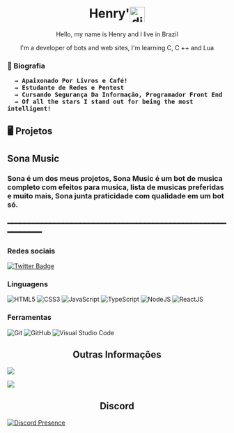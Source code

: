 <h1 align="center">Henry'<img align="center" src="https://media.discordapp.net/attachments/807277623076061204/807277802755194961/estrela.gif" alt="discord" height="35" width="35"/></h1>

<p align="center">Hello, my name is Henry and I live in Brazil</p>

<p align="center">I'm a developer of bots and web sites, I'm learning C, C ++ and Lua </p>

 
  <h3> 🚧 Biografia 
  
      ⇝ Apaixonado Por Livros e Café!
      ⇝ Estudante de Redes e Pentest
      ⇝ Cursando Segurança Da Informação, Programador Front End
      ⇝ Of all the stars I stand out for being the most intelligent!
      

     
     
 
</h3>


  <h2> 🖥️ Projetos </h2>

<h2>Sona Music</h2>
<h3>Sona é um dos meus projetos, Sona Music é um bot de musica completo com efeitos para musica, lista de musicas preferidas e muito mais, Sona junta praticidade com qualidade em um bot só.<h3>


━━━━━━━━━━━━━━━━━━━━━━━━━━━━━━━━━━━━━━━━━━━━━━━━━━━━━━━━━━━

</details>

<h3 align="left">Redes sociais</h3>

[![Twitter Badge](https://img.shields.io/badge/-@Henry'-10b9b9?style=flat-square&labelColor=10b9b9&logo=twitter&logoColor=white&link=https://twitter.com/henryzinhosz)](https://twitter.com/henryzinhosz) 

<h3 align="left">Linguagens</h3>

<p align="center">

![HTML5](https://img.shields.io/badge/-HTML5-E34F26?style=for-the-badge&logo=HTML5&logoColor=fff)
![CSS3](https://img.shields.io/badge/-CSS3-1572B6?style=for-the-badge&logo=CSS3&logoColor=fff)
![JavaScript](https://img.shields.io/badge/-JavaScript-F7DF1E?style=for-the-badge&logo=javascript&logoColor=fff)
![TypeScript](https://img.shields.io/badge/-TypeScript-3178C6?style=for-the-badge&logo=typescript&logoColor=fff)
![NodeJS](https://img.shields.io/badge/-Node.js-339933?style=for-the-badge&logo=node-js&logoColor=fff)
![ReactJS](https://img.shields.io/badge/-React-41dbdb?style=for-the-badge&logo=react&logoColor=fff)

</p>

<h3 align="left">Ferramentas</h3>

<p align="cente">

![Git](https://img.shields.io/badge/-Git-F05032?style=for-the-badge&logo=git&logoColor=fff)
![GitHub](https://img.shields.io/badge/-GitHub-181717?style=for-the-badge&logo=github&logoColor=fff)
![Visual Studio Code](https://img.shields.io/badge/-Visual_Studio_Code-007ACC?style=for-the-badge&logo=visual-studio-code&logoColor=fff)

</p>

<h2 align="center">Outras Informações</h2>

<p>
 <img align="center" src="https://github-readme-stats.vercel.app/api?username=henryzinhosz&show_icons=true&theme=midnight-purple" />
 </p>

<p>
 <img align="center" src="https://github-readme-stats.vercel.app/api/top-langs/?username=henryzinhosz&theme=midnight-purple" />
 </p>

<h2 align="center">Discord</h2>

[![Discord Presence](https://lanyard.cnrad.dev/api/712617067333025793?idleMessage=The%20brightest%20star%20in%20all%20constellations&hideStatus=true)](https://discord.com/users/712617067333025793)

